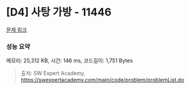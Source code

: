 # [D4] 사탕 가방 - 11446 

[문제 링크](https://swexpertacademy.com/main/code/problem/problemDetail.do?contestProbId=AXdHxTNqC2IDFAS5) 

### 성능 요약

메모리: 25,312 KB, 시간: 146 ms, 코드길이: 1,751 Bytes



> 출처: SW Expert Academy, https://swexpertacademy.com/main/code/problem/problemList.do
